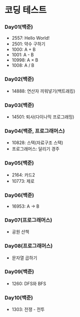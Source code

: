 # 코딩 테스트
### Day01(백준)
- 2557: Hello World!
- 2501: 약수 구하기
- 1000: A + B
- 1001: A - B
- 10998: A × B
- 1008: A / B


### Day02(백준)
- 14888: 연산자 끼워넣기(백트래킹)


### Day03(백준)
- 14501: 퇴사(다이나믹 프로그래밍)

  
### Day04(백준, 프로그래머스)
- 10828: 스택(자료구조 스택)
- 프로그래머스: 달리기 경주

  
### Day05(백준)
- 2164: 카드2
- 10773: 제로
  

### Day06(백준)
- 16953: A → B
  

### Day07(프로그래머스)
- 공원 산책


### Day08(프로그래머스)
- 문자열 곱하기


### Day09(백준)
- 1260: DFS와 BFS


### Day10(백준)
- 1303: 전쟁 - 전투
